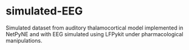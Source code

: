 # simulated-EEG
Simulated dataset from auditory thalamocortical model implemented in NetPyNE and with EEG simulated using LFPykit under pharmacological manipulations.
